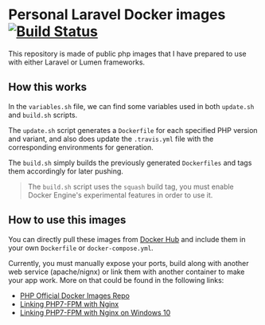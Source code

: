 # Personal Laravel Docker images [![Build Status](https://travis-ci.org/iksaku/laravel-docker.svg?branch=master)](https://travis-ci.org/iksaku/laravel-docker)

This repository is made of public php images that I have prepared to use with either Laravel or Lumen frameworks.

## How this works
In the `variables.sh` file, we can find some variables used in both `update.sh` and `build.sh` scripts.

The `update.sh` script generates a `Dockerfile` for each specified PHP version and variant, and also does update the `.travis.yml` file with the corresponding environments for generation.

The `build.sh` simply builds the previously generated `Dockerfiles` and tags them accordingly for later pushing.

> The `build.sh` script uses the `squash` build tag, you must enable Docker Engine's experimental features in order to use it.

## How to use this images
You can directly pull these images from [Docker Hub](https://hub.docker.com/r/iksaku/laravel-docker) and include them in your own `Dockerfile` or `docker-compose.yml`.

Currently, you must manually expose your ports, build along with another web service (apache/nignx) or link them with another container to make your app work. More on that could be found in the following links:
 - [PHP Official Docker Images Repo](https://hub.docker.com/_/php)
 - [Linking PHP7-FPM with Nginx](http://geekyplatypus.com/dockerise-your-php-application-with-nginx-and-php7-fpm/)
 - [Linking PHP7-FPM with Nginx on Windows 10](https://www.pascallandau.com/blog/php-php-fpm-and-nginx-on-docker-in-windows-10/)